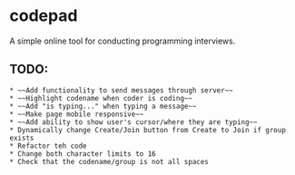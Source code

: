 # codepad
A simple online tool for conducting programming interviews.

## TODO:
	* ~~Add functionality to send messages through server~~
	* ~~Highlight codename when coder is coding~~
	* ~~Add "is typing..." when typing a message~~
	* ~~Make page mobile responsive~~
	* ~~Add ability to show user's cursor/where they are typing~~
	* Dynamically change Create/Join button from Create to Join if group exists
	* Refactor teh code
	* Change both character limits to 16
	* Check that the codename/group is not all spaces
